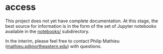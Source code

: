 # access

This project does not yet have complete documentation. At this stage, the best source for information is in the form of the set of Jupyter notebooks available in the [notebooks/](notebooks/) subdirectory.

In the interim, please feel free to contact Philip Mathieu (mathieu.p@northeastern.edu) with questions.

